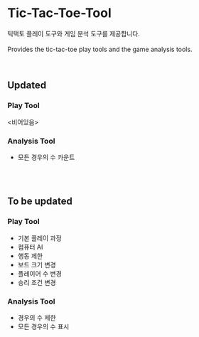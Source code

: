 # Tic-Tac-Toe-Tool
틱택토 플레이 도구와 게임 분석 도구를 제공합니다.
<br><br>
Provides the tic-tac-toe play tools and the game analysis tools.

<br>

## Updated
### Play Tool
<비어있음>

### Analysis Tool
* 모든 경우의 수 카운트

<br><br>

## To be updated
### Play Tool
* 기본 플레이 과정
* 컴퓨터 AI
* 행동 제한
* 보드 크기 변경
* 플레이어 수 변경
* 승리 조건 변경

### Analysis Tool
* 경우의 수 제한
* 모든 경우의 수 표시
